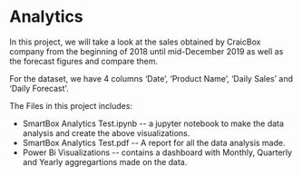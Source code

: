 # Analytics

In this project, we will take a look at the sales obtained by CraicBox company from the beginning of 2018 until mid-December 2019 as well as the forecast figures and compare them.

For the dataset, we have 4 columns ‘Date’, ‘Product Name’, ‘Daily Sales’ and ‘Daily Forecast'.


The Files in this project includes:
- SmartBox Analytics Test.ipynb -- a jupyter notebook to make the data analysis and create the above visualizations.
- SmartBox Analytics Test.pdf -- A report for all the data analysis made.
- Power Bi Visualizations -- contains a dashboard with Monthly, Quarterly and Yearly aggregartions made on the data.

